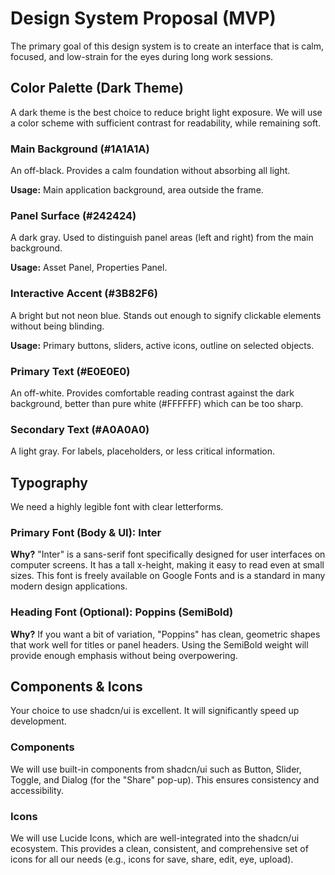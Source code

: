 # Design System Proposal (MVP)

The primary goal of this design system is to create an interface that is calm, focused, and low-strain for the eyes during long work sessions.

## Color Palette (Dark Theme)

A dark theme is the best choice to reduce bright light exposure. We will use a color scheme with sufficient contrast for readability, while remaining soft.

### Main Background (#1A1A1A)
An off-black. Provides a calm foundation without absorbing all light.

**Usage:** Main application background, area outside the frame.

### Panel Surface (#242424)
A dark gray. Used to distinguish panel areas (left and right) from the main background.

**Usage:** Asset Panel, Properties Panel.

### Interactive Accent (#3B82F6)
A bright but not neon blue. Stands out enough to signify clickable elements without being blinding.

**Usage:** Primary buttons, sliders, active icons, outline on selected objects.

### Primary Text (#E0E0E0)
An off-white. Provides comfortable reading contrast against the dark background, better than pure white (#FFFFFF) which can be too sharp.

### Secondary Text (#A0A0A0)
A light gray. For labels, placeholders, or less critical information.

## Typography

We need a highly legible font with clear letterforms.

### Primary Font (Body & UI): Inter

**Why?** "Inter" is a sans-serif font specifically designed for user interfaces on computer screens. It has a tall x-height, making it easy to read even at small sizes. This font is freely available on Google Fonts and is a standard in many modern design applications.

### Heading Font (Optional): Poppins (SemiBold)

**Why?** If you want a bit of variation, "Poppins" has clean, geometric shapes that work well for titles or panel headers. Using the SemiBold weight will provide enough emphasis without being overpowering.

## Components & Icons

Your choice to use shadcn/ui is excellent. It will significantly speed up development.

### Components
We will use built-in components from shadcn/ui such as Button, Slider, Toggle, and Dialog (for the "Share" pop-up). This ensures consistency and accessibility.

### Icons
We will use Lucide Icons, which are well-integrated into the shadcn/ui ecosystem. This provides a clean, consistent, and comprehensive set of icons for all our needs (e.g., icons for save, share, edit, eye, upload).